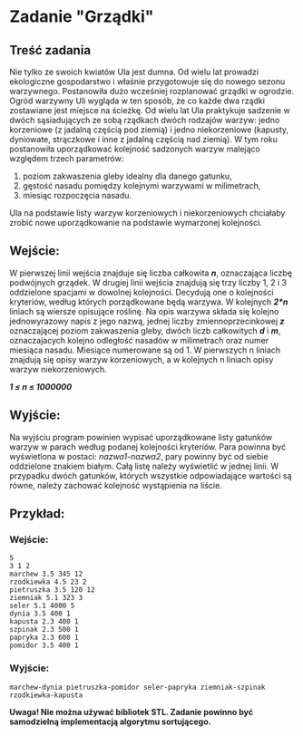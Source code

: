# Zadanie "Grządki"

## Treść zadania

Nie tylko ze swoich kwiatów Ula jest dumna. Od wielu lat prowadzi ekologiczne gospodarstwo i właśnie przygotowuje się do nowego sezonu warzywnego. Postanowiła dużo wcześniej rozplanować grządki w ogrodzie. Ogród warzywny Uli wygląda w ten sposób, że co każde dwa rządki zostawiane jest miejsce na ścieżkę. Od wielu lat Ula praktykuje sadzenie w dwóch sąsiadujących ze sobą rządkach dwóch rodzajów warzyw: jedno korzeniowe (z jadalną częścią pod ziemią) i jedno niekorzeniowe (kapusty, dyniowate, strączkowe i inne z jadalną częścią nad ziemią). W tym roku postanowiła uporządkować kolejność sadzonych warzyw malejąco względem trzech parametrów:

1. poziom zakwaszenia gleby idealny dla danego gatunku,
2. gęstość nasadu pomiędzy kolejnymi warzywami w milimetrach,
3. miesiąc rozpoczęcia nasadu.

Ula na podstawie listy warzyw korzeniowych i niekorzeniowych chciałaby zrobić nowe uporządkowanie na podstawie wymarzonej kolejności.

## Wejście:
W pierwszej linii wejścia znajduje się liczba całkowita ***n***, oznaczająca liczbę podwójnych grządek. W drugiej linii wejścia znajdują się trzy liczby 1, 2 i 3 oddzielone spacjami w dowolnej kolejności. Decydują one o kolejności kryteriów, według których porządkowane będą warzywa. W kolejnych ***2\*n*** liniach są wiersze opisujące roślinę. Na opis warzywa składa się kolejno jednowyrazowy napis z jego nazwą, jednej liczby zmiennoprzecinkowej ***z*** oznaczającej poziom zakwaszenia gleby, dwóch liczb całkowitych ***d*** i ***m***, oznaczajacych kolejno odległość nasadów w milimetrach oraz numer miesiąca nasadu. Miesiące numerowane są od 1. W pierwszych n liniach znajdują się opisy warzyw korzeniowych, a w kolejnych n liniach opisy warzyw niekorzeniowych.

***1 ≤ n ≤ 1000000***

## Wyjście:
Na wyjściu program powinien wypisać uporządkowane listy gatunków warzyw w parach według podanej kolejności kryteriów. Para powinna być wyświetlona w postaci: *nazwa1-nazwa2*, pary powinny być od siebie oddzielone znakiem białym. Całą listę należy wyświetlić w jednej linii. W przypadku dwóch gatunków, których wszystkie odpowiadające wartości są równe, należy zachować kolejność wystąpienia na liście.

## Przykład:
### Wejście:
```
5  
3 1 2  
marchew 3.5 345 12   
rzodkiewka 4.5 23 2  
pietruszka 3.5 120 12   
ziemniak 5.1 323 3  
seler 5.1 4000 5   
dynia 3.5 400 1   
kapusta 2.3 400 1   
szpinak 2.3 500 1   
papryka 2.3 600 1   
pomidor 3.5 400 1 
```   

### Wyjście:
```
marchew-dynia pietruszka-pomidor seler-papryka ziemniak-szpinak rzodkiewka-kapusta
```

**Uwaga! Nie można używać bibliotek STL. Zadanie powinno być samodzielną implementacją algorytmu sortującego.**

